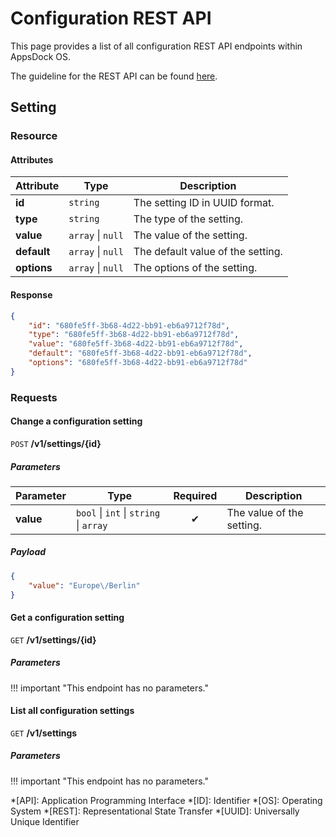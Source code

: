# Configuration REST API

This page provides a list of all configuration REST API endpoints within AppsDock OS.

The guideline for the REST API can be found [here](../../../gettingstarted/guidelines/rest-api).

## Setting

### Resource

#### Attributes

| Attribute | Type | Description
| --------- | ---- | -----------
| **id** | `string` | The setting ID in UUID format.
| **type** | `string` | The type of the setting.
| **value** | `array` \| `null` | The value of the setting.
| **default** | `array` \| `null` | The default value of the setting.
| **options** | `array` \| `null` | The options of the setting.

#### Response

~~~json
{
    "id": "680fe5ff-3b68-4d22-bb91-eb6a9712f78d",
    "type": "680fe5ff-3b68-4d22-bb91-eb6a9712f78d",
    "value": "680fe5ff-3b68-4d22-bb91-eb6a9712f78d",
    "default": "680fe5ff-3b68-4d22-bb91-eb6a9712f78d",
    "options": "680fe5ff-3b68-4d22-bb91-eb6a9712f78d"
}
~~~

### Requests

#### Change a configuration setting

`POST` **/v1/settings/{id}**

##### Parameters

| Parameter | Type | Required | Description
| --------- | ---- | :------: | -----------
| **value** | `bool` \| `int` \| `string` \| `array` | ✔ | The value of the setting.

##### Payload

~~~json
{
    "value": "Europe\/Berlin"
}
~~~

#### Get a configuration setting

`GET` **/v1/settings/{id}**

##### Parameters

!!! important "This endpoint has no parameters."

#### List all configuration settings

`GET` **/v1/settings**

##### Parameters

!!! important "This endpoint has no parameters."


*[API]: Application Programming Interface
*[ID]: Identifier
*[OS]: Operating System
*[REST]: Representational State Transfer
*[UUID]: Universally Unique Identifier
